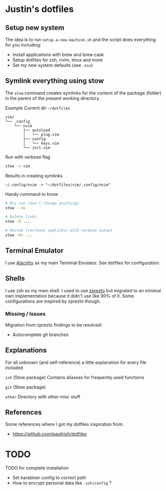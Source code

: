 # Justin's dotfiles


## Setup new system
The idea is to run `setup-a-new-machine.sh` and the script does everything for you including:
* Install applications with brew and brew cask
* Setup dotfiles for zsh, nvim, tmux and more
* Set my new system defaults (see `.osx`)

## Symlink everything using stow
The `stow` command creates symlinks for the content of the package (folder) in the parent of the present working directory.

Example
Current dir `~/dotfiles`
```
vim/
└── .config
    └── nvim
        ├── autoload
        │   └── plug.vim
        ├── config
        │   └── keys.vim
        └── init.vim
```

Run with verbose flag
```sh
stow -v vim
```

Results in creating symlinks
```
~/.config/nvim -> "~/dotfiles/vim/.config/nvim"
```


Handy command to know
```sh
# Dry run (don't change anything)
stow --no

# Delete links
stow -D ...

# Restow (recreate symlinks) with verbose output
stow -Rv ...
```

## Terminal Emulator
I use [Alacritty](https://github.com/alacritty/alacritty) as my main Terminal Emulator. See dotfiles for configuration.

## Shells
I use zsh as my main shell. I used to use [zprezto](https://github.com/sorin-ionescu/prezto) but migrated to an minimal own implementation because it didn't use like 90% of it.
Some configurations are inspired by zprezto though.

### Missing / Issues
Migration from zprezto findings to be resolved:
- Autocomplete git branches


## Explanations
For all unknown (and self-reference) a little explanation for every file included

`zsh` (Stow package)
Contains aliasses for frequently used functions

`git` (Stow package)


`other`
Directory with other misc stuff


## References
Some references where I got my dotfiles inspiration from.

* https://github.com/paulirish/dotfiles

# TODO
TODO for complete installation

* Set karabiner config to correct path
* How to encrypt personal data like `.ssh/config` ?
